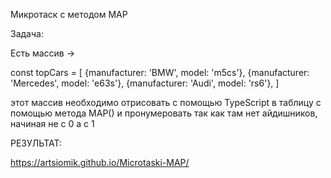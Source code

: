 Микротаск с методом MAP 

Задача:
 
Есть массив ->

const topCars = [
{manufacturer: 'BMW', model: 'm5cs'},
{manufacturer: 'Mercedes', model: 'e63s'},
{manufacturer: 'Audi', model: 'rs6'},
]

этот массив необходимо отрисовать с помощью TypeScript в таблицу с помощью метода MAP() и пронумеровать так как там нет айдишников, начиная не с 0 а с 1

РЕЗУЛЬТАТ: 

https://artsiomik.github.io/Microtaski-MAP/